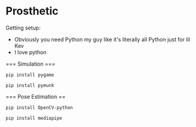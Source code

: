 # Prosthetic
Getting setup:
- Obviously you need Python my guy like it's literally all Python just for lil Kev
- I love python

=== Simulation ===

```pip install pygame```

```pip install pymunk```

=== Pose Estimation ==

```pip install OpenCV-python```

```pip install mediapipe```
